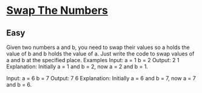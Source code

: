 # [Swap The Numbers](https://www.geeksforgeeks.org/problems/swap-the-numbers/1?page=1&category=Java&sortBy=submissions)
## Easy
Given two numbers a and b, you need to swap their values so a holds the value of b and b holds the value of a. Just write the code to swap values of a and b at the specified place.
Examples
Input: a = 1 b = 2
Output: 2 1
Explanation: Initially a = 1 and b = 2, now a = 2 and b = 1.

Input: a = 6 b = 7  Output: 7 6 
Explanation: Initially a = 6 and b = 7, now a = 7 and b = 6.